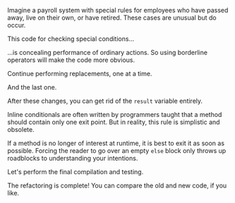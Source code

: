 Imagine a payroll system with special rules for employees who have passed away, live on their own, or have retired. These cases are unusual but do occur.

This code for checking special conditions…

…is concealing performance of ordinary actions. So using borderline operators will make the code more obvious.

Continue performing replacements, one at a time.

And the last one.

After these changes, you can get rid of the <code>result</code> variable entirely.

Inline conditionals are often written by programmers taught that a method should contain only one exit point. But in reality, this rule is simplistic and obsolete.

If a method is no longer of interest at runtime, it is best to exit it as soon as possible. Forcing the reader to go over an empty <code>else</code> block only throws up roadblocks to understanding your intentions.

Let's perform the final compilation and testing.

The refactoring is complete! You can compare the old and new code, if you like.